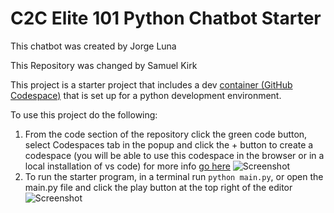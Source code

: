 # C2C Elite 101 Python Chatbot Starter

This chatbot was created by Jorge Luna

This Repository was changed by Samuel Kirk

This project is a starter project that includes a dev [container (GitHub Codespace)](https://docs.github.com/en/codespaces/setting-up-your-project-for-codespaces/adding-a-dev-container-configuration/introduction-to-dev-containers) that is set up for a python
development environment.

To use this project do the following:

1. From the code section of the repository click the green code button, select Codespaces
tab in the popup and click the + button to create a codespace (you will be able to use this codespace
in the browser or in a local installation of vs code) for more info [go here](https://docs.github.com/en/codespaces/developing-in-a-codespace/opening-an-existing-codespace)
![Screenshot](codespace_usage.png)
2. To run the starter program, in a terminal run `python main.py`, or open the main.py file and click the play button at the top right of the editor
![Screenshot](codespace_run_file.png)
